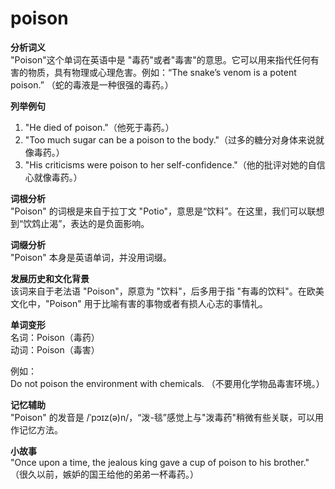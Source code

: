 # poison

**分析词义**  
"Poison"这个单词在英语中是 "毒药"或者"毒害"的意思。它可以用来指代任何有害的物质，具有物理或心理危害。例如：“The snake’s venom is a potent poison.” （蛇的毒液是一种很强的毒药。）

  

**列举例句**

  

1.  "He died of poison."（他死于毒药。）
2.  "Too much sugar can be a poison to the body."（过多的糖分对身体来说就像毒药。）
3.  "His criticisms were poison to her self-confidence."（他的批评对她的自信心就像毒药。）

  

**词根分析**  
"Poison" 的词根是来自于拉丁文 "Potio"，意思是“饮料”。在这里，我们可以联想到“饮鸩止渴”，表达的是负面影响。

  

**词缀分析**  
"Poison" 本身是英语单词，并没用词缀。

  

**发展历史和文化背景**  
该词来自于老法语 "Poison"，原意为 "饮料"，后多用于指 "有毒的饮料"。在欧美文化中，"Poison" 用于比喻有害的事物或者有损人心志的事情礼。

  

**单词变形**  
名词：Poison（毒药）  
动词：Poison（毒害）

  

例如：  
Do not poison the environment with chemicals. （不要用化学物品毒害环境。）

  

**记忆辅助**  
"Poison" 的发音是 /ˈpɔɪz(ə)n/，“泼-毯”感觉上与"泼毒药"稍微有些关联，可以用作记忆方法。

  

**小故事**  
"Once upon a time, the jealous king gave a cup of poison to his brother."  
（很久以前，嫉妒的国王给他的弟弟一杯毒药。）
